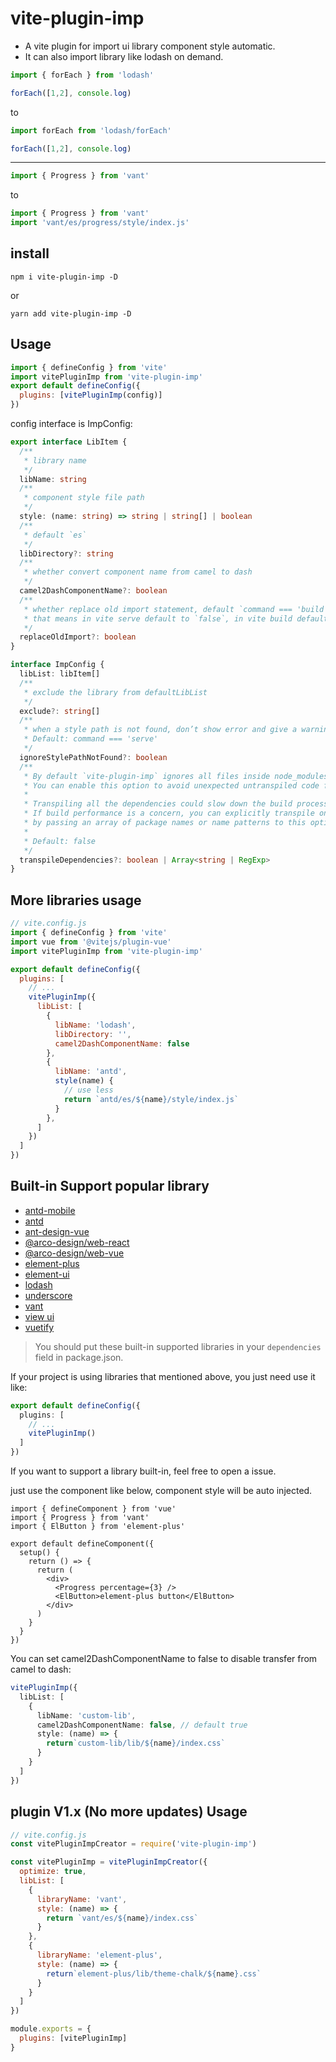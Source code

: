 # vite-plugin-imp

- A vite plugin for import ui library component style automatic.  
- It can also import library like lodash on demand.  

``` js
import { forEach } from 'lodash'

forEach([1,2], console.log)
```
to  
```js
import forEach from 'lodash/forEach'

forEach([1,2], console.log)
```
<hr/>

``` js
import { Progress } from 'vant'
```
to
``` js
import { Progress } from 'vant'
import 'vant/es/progress/style/index.js'
```


## install
```
npm i vite-plugin-imp -D
```
or
```
yarn add vite-plugin-imp -D
```
## Usage
``` js
import { defineConfig } from 'vite'
import vitePluginImp from 'vite-plugin-imp'
export default defineConfig({
  plugins: [vitePluginImp(config)]
})
```

config interface is ImpConfig:
``` ts
export interface LibItem {
  /**
   * library name
   */
  libName: string
  /**
   * component style file path
   */
  style: (name: string) => string | string[] | boolean
  /**
   * default `es`
   */
  libDirectory?: string
  /**
   * whether convert component name from camel to dash
   */
  camel2DashComponentName?: boolean
  /**
   * whether replace old import statement, default `command === 'build'`,
   * that means in vite serve default to `false`, in vite build default to `ture`
   */
  replaceOldImport?: boolean
}

interface ImpConfig {
  libList: libItem[]
  /**
   * exclude the library from defaultLibList
   */
  exclude?: string[]
  /**
   * when a style path is not found, don’t show error and give a warning. 
   * Default: command === 'serve'
   */
  ignoreStylePathNotFound?: boolean
  /**
   * By default `vite-plugin-imp` ignores all files inside node_modules. 
   * You can enable this option to avoid unexpected untranspiled code from third-party dependencies.
   * 
   * Transpiling all the dependencies could slow down the build process, though. 
   * If build performance is a concern, you can explicitly transpile only some of the dependencies 
   * by passing an array of package names or name patterns to this option.
   * 
   * Default: false
   */
  transpileDependencies?: boolean | Array<string | RegExp>
}
```

## More libraries usage
```js
// vite.config.js
import { defineConfig } from 'vite'
import vue from '@vitejs/plugin-vue'
import vitePluginImp from 'vite-plugin-imp'

export default defineConfig({
  plugins: [
    // ...
    vitePluginImp({
      libList: [
        {
          libName: 'lodash',
          libDirectory: '',
          camel2DashComponentName: false
        },
        {
          libName: 'antd',
          style(name) {
            // use less
            return `antd/es/${name}/style/index.js`
          }
        },
      ]
    })
  ]
})
```

## Built-in Support popular library
- [antd-mobile](./src/resolvers/antd-mobile.ts)
- [antd](./src/resolvers/antd.ts)
- [ant-design-vue](./src/resolvers/antdv.ts)
- [@arco-design/web-react](./src/resolvers/arco-design-react.ts)
- [@arco-design/web-vue](./src/resolvers/arco-design-vue.ts)
- [element-plus](./src/resolvers/element-plus.ts)
- [element-ui](./src/resolvers/element-ui.ts)
- [lodash](./src/resolvers/lodash.ts)
- [underscore](./src/resolvers/underscore.ts)
- [vant](./src/resolvers/vant.ts)
- [view ui](./src/resolvers/view-ui.ts)
- [vuetify](./src/resolvers/vuetify.ts)

> You should put these built-in supported libraries in your `dependencies` field in package.json.

If your project is using libraries that mentioned above, you just need use it like: 
```ts
export default defineConfig({
  plugins: [
    // ...
    vitePluginImp()
  ]
})
```
If you want to support a library built-in, feel free to open a issue.


just use the component like below, component style will be auto injected.

``` tsx
import { defineComponent } from 'vue'
import { Progress } from 'vant'
import { ElButton } from 'element-plus'

export default defineComponent({
  setup() {
    return () => {
      return (
        <div>
          <Progress percentage={3} />
          <ElButton>element-plus button</ElButton>
        </div>
      )
    }
  }
})
```

You can set camel2DashComponentName to false to disable transfer from camel to dash:
``` ts
vitePluginImp({
  libList: [
    {
      libName: 'custom-lib',
      camel2DashComponentName: false, // default true
      style: (name) => {
        return`custom-lib/lib/${name}/index.css`
      }
    }
  ]
})
```
## plugin V1.x (No more updates) Usage 

``` js
// vite.config.js
const vitePluginImpCreator = require('vite-plugin-imp')

const vitePluginImp = vitePluginImpCreator({
  optimize: true,
  libList: [
    {
      libraryName: 'vant',
      style: (name) => {
        return `vant/es/${name}/index.css`
      }
    },
    {
      libraryName: 'element-plus',
      style: (name) => {
        return`element-plus/lib/theme-chalk/${name}.css`
      }
    }
  ]
})

module.exports = {
  plugins: [vitePluginImp]
}

```
